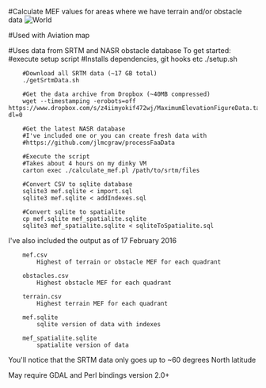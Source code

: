 #Calculate MEF values for areas where we have terrain and/or obstacle data
![World](https://raw.github.com/jlmcgraw/calculate_maximum_elevation_figure/master/World%20MEF.png)

#Used with Aviation map 

#Uses data from SRTM and NASR obstacle database
	To get started:
		#execute setup script
		#Installs dependencies, git hooks etc
		./setup.sh
		
		#Download all SRTM data (~17 GB total)
		./getSrtmData.sh
		
		#Get the data archive from Dropbox (~40MB compressed)
		wget --timestamping -erobots=off https://www.dropbox.com/s/z4iimyokif472wj/MaximumElevationFigureData.tar.xz?dl=0
		
		#Get the latest NASR database
		#I've included one or you can create fresh data with
		#https://github.com/jlmcgraw/processFaaData
		
		#Execute the script
		#Takes about 4 hours on my dinky VM
		carton exec ./calculate_mef.pl /path/to/srtm/files
		
		#Convert CSV to sqlite database
		sqlite3 mef.sqlite < import.sql
		sqlite3 mef.sqlite < addIndexes.sql
		
		#Convert sqlite to spatialite
		cp mef.sqlite mef_spatialite.sqlite
		sqlite3 mef_spatialite.sqlite < sqliteToSpatialite.sql

I've also included the output as of 17 February 2016

        mef.csv
            Highest of terrain or obstacle MEF for each quadrant
        
        obstacles.csv
            Highest obstacle MEF for each quadrant
        
        terrain.csv
            Highest terrain MEF for each quadrant
        
        mef.sqlite
            sqlite version of data with indexes
        
        mef_spatialite.sqlite
            spatialite version of data
            
You'll notice that the SRTM data only goes up to ~60 degrees North latitude

May require GDAL and Perl bindings version 2.0+
